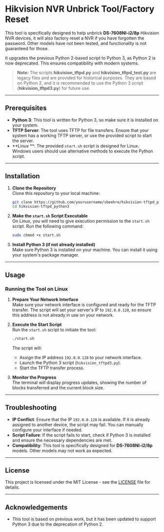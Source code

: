 # Hikvision NVR Unbrick Tool/Factory Reset

This tool is specifically designed to help unbrick **DS-7608NI-i2/8p** Hikvision NVR devices, it will also factory reset a NVR if you have forgotten the password. Other models have not been tested, and functionality is not guaranteed for those.

It upgrades the previous Python 2-based script to Python 3, as Python 2 is now deprecated. This ensures compatibility with modern systems.

> **Note:** The scripts **hikvision_tftpd.py** and **hikvision_tftpd_test.py** are legacy files and are provided for historical purposes. They are based on Python 2, and it is recommended to use the Python 3 script (**hikvision_tftpd3.py**) for future use.

---

## Prerequisites

- **Python 3**: This tool is written for Python 3, so make sure it is installed on your system.
- **TFTP Server**: The tool uses TFTP for file transfers. Ensure that your system has a working TFTP server, or use the provided script to start the server.
- **Linux **: The provided `start.sh` script is designed for Linux. Windows users should use alternative methods to execute the Python script.

---

## Installation

1. **Clone the Repository**  
   Clone this repository to your local machine:

   ```bash
   git clone https://github.com/yourusername/sbeehre/hikvision-tftpd_python3.git
   cd hikvision-tftpd_python3
   ```

2. **Make the `start.sh` Script Executable**  
   On Linux, you will need to give execution permission to the `start.sh` script. Run the following command:

   ```bash
   sudo chmod +x start.sh
   ```

3. **Install Python 3 (if not already installed)**  
   Make sure Python 3 is installed on your machine. You can install it using your system's package manager.

---

## Usage

### Running the Tool on Linux

1. **Prepare Your Network Interface**  
   Make sure your network interface is configured and ready for the TFTP transfer. The script will set your server's IP to `192.0.0.128`, so ensure this address is not already in use on your network.

2. **Execute the Start Script**  
   Run the `start.sh` script to initiate the tool:

   ```bash
   ./start.sh
   ```

   The script will:
   - Assign the IP address `192.0.0.128` to your network interface.
   - Launch the Python 3 script (`hikvision_tftpd3.py`).
   - Start the TFTP transfer process.

3. **Monitor the Progress**  
   The terminal will display progress updates, showing the number of blocks transferred and the current block size.

---

## Troubleshooting

- **IP Conflict**: Ensure that the IP `192.0.0.128` is available. If it is already assigned to another device, the script may fail. You can manually configure your interface if needed.
- **Script Failure**: If the script fails to start, check if Python 3 is installed and ensure the necessary dependencies are met.
- **Compatibility**: This tool is specifically designed for **DS-7608NI-i2/8p** models. Other models may not work as expected.

---

## License

This project is licensed under the MIT License - see the [LICENSE](LICENSE) file for details.

---

## Acknowledgements

- This tool is based on previous work, but it has been updated to support Python 3 due to the deprecation of Python 2.

